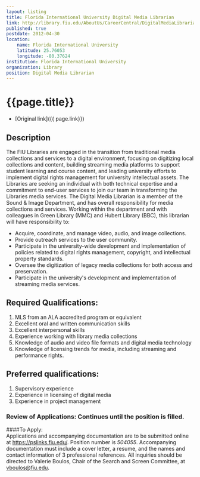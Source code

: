 ```yaml
---
layout: listing
title: Florida International University Digital Media Librarian
link: http://library.fiu.edu/AboutUs/CareerCentral/DigitalMediaLibrarian.aspx
published: true
postdate: 2012-04-30
location:
    name: Florida International University
    latitude: 25.76053
    longitude: -80.37624
institution: Florida International University
organization: Library
position: Digital Media Librarian
---
```


# {{page.title}}

* [Original link]({{ page.link}})

## Description

The FIU Libraries are engaged in the transition from traditional media collections and services to a digital environment, focusing on digitizing local collections and content, building streaming media platforms to support student learning and course content, and leading university efforts to implement digital rights management for university intellectual assets.  The Libraries are seeking an individual with both technical expertise and a commitment to end-user services to join our team in transforming the Libraries media services. 
The Digital Media Librarian is a member of the Sound & Image Department, and has overall responsibility for media collections and services.  Working within the department and with colleagues in Green Library (MMC) and Hubert Library (BBC), this librarian will have responsibility to:
* Acquire, coordinate, and manage video, audio, and image collections.
* Provide outreach services to the user community.
* Participate in the university-wide development and implementation of policies related to digital rights management, copyright, and intellectual property standards.
* Oversee the digitization of legacy media collections for both access and preservation.
* Participate in the university's development and implementation of streaming media services.

## Required Qualifications:
1. MLS from an ALA accredited program or equivalent
1.  Excellent oral and written communication skills
1. Excellent interpersonal skills
1. Experience working with library media collections
1. Knowledge of audio and video file formats and digital media technology
1. Knowledge of licensing trends for media, including streaming and performance rights.

## Preferred qualifications:
1. Supervisory experience
1. Experience in licensing of digital media
1. Experience in project management

### Review of Applications: **Continues until the position is filled.**

####To Apply:  
Applications and accompanying documentation are to be submitted online at <https://pslinks.fiu.edu/>.  Position number is *504055*.  Accompanying documentation must include a cover letter, a resume, and the names and contact information of 3 professional references.  All inquiries should be directed to Valerie Boulos, Chair of the Search and Screen Committee, at <vboulos@fiu.edu>.
